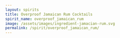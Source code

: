 ```yaml
---
layout: spirits
title: Overproof Jamaican Rum Cocktails
spirit_name: overproof_jamaican_rum
image: /assets/images/ingredient-jamacian-rum.svg
permalink: /spirit/overproof_jamaican_rum/
---
```

